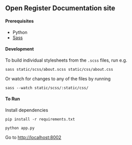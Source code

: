 Open Register Documentation site
--------------------------------


#### Prerequisites
* Python
* [Sass](http://sass-lang.com/documentation/file.SASS_REFERENCE.html)

#### Development

To build individual stylesheets from the `.scss` files, run e.g.

```
sass static/scss/about.scss static/css/about.css
```

Or watch for changes to any of the files by running

```
sass --watch static/scss/:static/css/
```

#### To Run

Install dependencies

```
pip install -r requirements.txt
```

```
python app.py
```

Go to [http://localhost:8002](http://localhost:8002)
